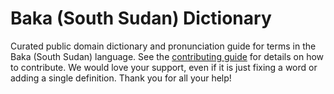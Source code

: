 
# Baka (South Sudan) Dictionary

Curated public domain dictionary and pronunciation guide for terms in the Baka (South Sudan) language. See the [contributing guide](https://github.com/drumworkteam/term/blob/make/.github/contributing.md) for details on how to contribute. We would love your support, even if it is just fixing a word or adding a single definition. Thank you for all your help!